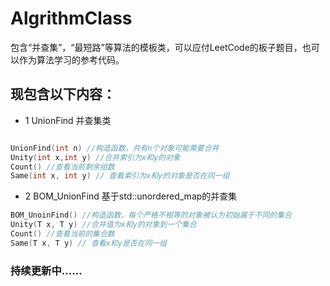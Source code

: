 # AlgrithmClass
包含“并查集”，“最短路”等算法的模板类，可以应付LeetCode的板子题目，也可以作为算法学习的参考代码。

## 现包含以下内容：
- 1 UnionFind 并查集类

``` C++

UnionFind(int n) //构造函数，共有n个对象可能需要合并
Unity(int x,int y) //合并索引为x和y的对象
Count() //查看当前剩余组数
Same(int x, int y) // 查看索引为x和y的对象是否在同一组

```

- 2 BOM_UnionFind 基于std::unordered_map的并查集

``` C++
BOM_UnoinFind() //构造函数，每个严格不相等的对象被认为初始属于不同的集合
Unity(T x, T y) //合并值为x和y的对象到一个集合
Count() //查看当前的集合数
Same(T x, T y) // 查看x和y是否在同一组

```

### 持续更新中……
